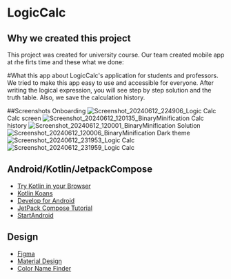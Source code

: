 # LogicCalc

## Why we created this project
This project was created for university course.
Our team created mobile app at rhe firts time and these what we done:

#What this app about
LogicCalc's application for students and professors. We tried to make this app easy to use and accessible for everyone.
After writing the logical expression, you will see step by step solution and the truth table.
Also, we save the calculation history.

##Screenshots
Onboarding
![Screenshot_20240612_224906_Logic Calc](https://github.com/Qiraa/BinaryMinification/assets/95233666/809d9d66-0d86-485d-ac5e-8491d3200e9d)
Calc screen
![Screenshot_20240612_120135_BinaryMinification](https://github.com/Qiraa/BinaryMinification/assets/95233666/55ae7e3c-68d3-4818-aa53-ed95b2125f1c)
Calc history
![Screenshot_20240612_120001_BinaryMinification](https://github.com/Qiraa/BinaryMinification/assets/95233666/a3f6319e-687d-40cb-915f-7de0bec920eb)
Solution
![Screenshot_20240612_120006_BinaryMinification](https://github.com/Qiraa/BinaryMinification/assets/95233666/97f27f83-0f45-47d9-8ea2-7a986f4526e6)
Dark theme
![Screenshot_20240612_231953_Logic Calc](https://github.com/Qiraa/BinaryMinification/assets/95233666/3b5970f2-22d3-409f-bb62-93277d09a5d5)
![Screenshot_20240612_231959_Logic Calc](https://github.com/Qiraa/BinaryMinification/assets/95233666/49bb40b5-32df-4474-8f04-04242c62f8c7)

 
## Android/Kotlin/JetpackCompose

- [Try Kotlin in your Browser](https://play.kotlinlang.org/)
- [Kotlin Koans](https://github.com/Kotlin/kotlin-koans)
- [Develop for Android](https://developer.android.com/develop)
- [JetPack Compose Tutorial](https://www.jetpackcompose.net)
- [StartAndroid](https://startandroid.ru/ru/)

## Design
- [Figma](https://www.figma.com)
- [Material Design](https://m3.material.io)
- [Color Name Finder](https://colors.artyclick.com/color-name-finder/)
